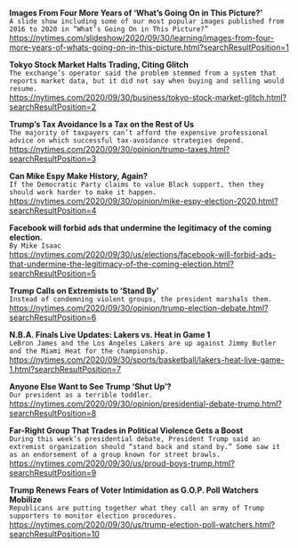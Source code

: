 **Images From Four More Years of ‘What’s Going On in This Picture?’**\
`A slide show including some of our most popular images published from 2016 to 2020 in “What’s Going On in This Picture?”`\
https://nytimes.com/slideshow/2020/09/30/learning/images-from-four-more-years-of-whats-going-on-in-this-picture.html?searchResultPosition=1

**Tokyo Stock Market Halts Trading, Citing Glitch**\
`The exchange’s operator said the problem stemmed from a system that reports market data, but it did not say when buying and selling would resume.`\
https://nytimes.com/2020/09/30/business/tokyo-stock-market-glitch.html?searchResultPosition=2

**Trump’s Tax Avoidance Is a Tax on the Rest of Us**\
`The majority of taxpayers can’t afford the expensive professional advice on which successful tax-avoidance strategies depend.`\
https://nytimes.com/2020/09/30/opinion/trump-taxes.html?searchResultPosition=3

**Can Mike Espy Make History, Again?**\
`If the Democratic Party claims to value Black support, then they should work harder to make it happen.`\
https://nytimes.com/2020/09/30/opinion/mike-espy-election-2020.html?searchResultPosition=4

**Facebook will forbid ads that undermine the legitimacy of the coming election.**\
`By Mike Isaac`\
https://nytimes.com/2020/09/30/us/elections/facebook-will-forbid-ads-that-undermine-the-legitimacy-of-the-coming-election.html?searchResultPosition=5

**Trump Calls on Extremists to ‘Stand By’**\
`Instead of condemning violent groups, the president marshals them.`\
https://nytimes.com/2020/09/30/opinion/trump-election-debate.html?searchResultPosition=6

**N.B.A. Finals Live Updates: Lakers vs. Heat in Game 1**\
`LeBron James and the Los Angeles Lakers are up against Jimmy Butler and the Miami Heat for the championship.`\
https://nytimes.com/2020/09/30/sports/basketball/lakers-heat-live-game-1.html?searchResultPosition=7

**Anyone Else Want to See Trump ‘Shut Up’?**\
`Our president as a terrible toddler.`\
https://nytimes.com/2020/09/30/opinion/presidential-debate-trump.html?searchResultPosition=8

**Far-Right Group That Trades in Political Violence Gets a Boost**\
`During this week’s presidential debate, President Trump said an extremist organization should “stand back and stand by.” Some saw it as an endorsement of a group known for street brawls.`\
https://nytimes.com/2020/09/30/us/proud-boys-trump.html?searchResultPosition=9

**Trump Renews Fears of Voter Intimidation as G.O.P. Poll Watchers Mobilize**\
`Republicans are putting together what they call an army of Trump supporters to monitor election procedures.`\
https://nytimes.com/2020/09/30/us/trump-election-poll-watchers.html?searchResultPosition=10

